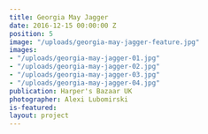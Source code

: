 ```yaml
---
title: Georgia May Jagger
date: 2016-12-15 00:00:00 Z
position: 5
image: "/uploads/georgia-may-jagger-feature.jpg"
images:
- "/uploads/georgia-may-jagger-01.jpg"
- "/uploads/georgia-may-jagger-02.jpg"
- "/uploads/georgia-may-jagger-03.jpg"
- "/uploads/georgia-may-jagger-04.jpg"
publication: Harper's Bazaar UK
photographer: Alexi Lubomirski
is-featured: 
layout: project
---
```


